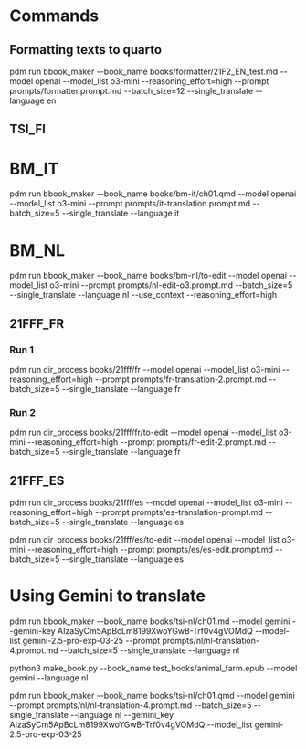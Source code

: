 # Commands

## Formatting texts to quarto

pdm run bbook_maker --book_name books/formatter/21F2_EN_test.md --model openai --model_list o3-mini --reasoning_effort=high --prompt prompts/formatter.prompt.md --batch_size=12 --single_translate --language en

## TSI_FI

# BM_IT

pdm run bbook_maker --book_name books/bm-it/ch01.qmd --model openai --model_list o3-mini --prompt prompts/it-translation.prompt.md --batch_size=5 --single_translate --language it

# BM_NL

pdm run bbook_maker --book_name books/bm-nl/to-edit --model openai --model_list o3-mini --prompt prompts/nl-edit-o3.prompt.md --batch_size=5 --single_translate --language nl --use_context --reasoning_effort=high

## 21FFF_FR

### Run 1

pdm run dir_process books/21fff/fr --model openai --model_list o3-mini --reasoning_effort=high --prompt prompts/fr-translation-2.prompt.md --batch_size=5 --single_translate --language fr

### Run 2

pdm run dir_process books/21fff/fr/to-edit --model openai --model_list o3-mini --reasoning_effort=high --prompt prompts/fr-edit-2.prompt.md --batch_size=5 --single_translate --language fr

## 21FFF_ES

pdm run dir_process books/21fff/es --model openai --model_list o3-mini --reasoning_effort=high --prompt prompts/es-translation-prompt.md --batch_size=5 --single_translate --language es

pdm run dir_process books/21fff/es/to-edit --model openai --model_list o3-mini --reasoning_effort=high --prompt prompts/es/es-edit.prompt.md --batch_size=5 --single_translate --language es

# Using Gemini to translate

pdm run bbook_maker --book_name books/tsi-nl/ch01.md --model gemini --gemini-key AIzaSyCm5ApBcLm8199XwoYGwB-Trf0v4gVOMdQ --model-list gemini-2.5-pro-exp-03-25 --prompt prompts/nl/nl-translation-4.prompt.md --batch_size=5 --single_translate --language nl

python3 make_book.py --book_name test_books/animal_farm.epub --model gemini --language nl

pdm run bbook_maker --book_name books/tsi-nl/ch01.qmd --model gemini  --prompt prompts/nl/nl-translation-4.prompt.md --batch_size=5 --single_translate --language nl --gemini_key AIzaSyCm5ApBcLm8199XwoYGwB-Trf0v4gVOMdQ --model_list gemini-2.5-pro-exp-03-25